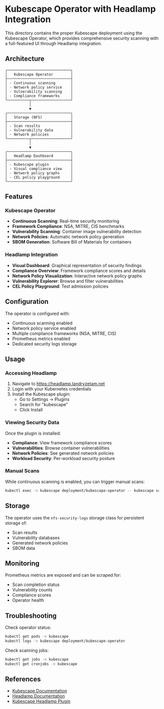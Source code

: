 # Kubescape Operator with Headlamp Integration

This directory contains the proper Kubescape deployment using the Kubescape Operator, which provides comprehensive security scanning with a full-featured UI through Headlamp integration.

## Architecture

```
┌─────────────────────────────┐
│   Kubescape Operator        │
├─────────────────────────────┤
│ - Continuous scanning       │
│ - Network policy service    │
│ - Vulnerability scanning    │
│ - Compliance frameworks     │
└──────────┬──────────────────┘
           │
           ▼
┌─────────────────────────────┐
│   Storage (NFS)             │
├─────────────────────────────┤
│ - Scan results              │
│ - Vulnerability data        │
│ - Network policies          │
└──────────┬──────────────────┘
           │
           ▼
┌─────────────────────────────┐
│   Headlamp Dashboard        │
├─────────────────────────────┤
│ - Kubescape plugin          │
│ - Visual compliance view    │
│ - Network policy graphs     │
│ - CEL policy playground     │
└─────────────────────────────┘
```

## Features

### Kubescape Operator
- **Continuous Scanning**: Real-time security monitoring
- **Framework Compliance**: NSA, MITRE, CIS benchmarks
- **Vulnerability Scanning**: Container image vulnerability detection
- **Network Policies**: Automatic network policy generation
- **SBOM Generation**: Software Bill of Materials for containers

### Headlamp Integration
- **Visual Dashboard**: Graphical representation of security findings
- **Compliance Overview**: Framework compliance scores and details
- **Network Policy Visualization**: Interactive network policy graphs
- **Vulnerability Explorer**: Browse and filter vulnerabilities
- **CEL Policy Playground**: Test admission policies

## Configuration

The operator is configured with:
- Continuous scanning enabled
- Network policy service enabled
- Multiple compliance frameworks (NSA, MITRE, CIS)
- Prometheus metrics enabled
- Dedicated security logs storage

## Usage

### Accessing Headlamp
1. Navigate to https://headlamp.landryzetam.net
2. Login with your Kubernetes credentials
3. Install the Kubescape plugin:
   - Go to Settings → Plugins
   - Search for "kubescape"
   - Click Install

### Viewing Security Data
Once the plugin is installed:
- **Compliance**: View framework compliance scores
- **Vulnerabilities**: Browse container vulnerabilities
- **Network Policies**: See generated network policies
- **Workload Security**: Per-workload security posture

### Manual Scans
While continuous scanning is enabled, you can trigger manual scans:
```bash
kubectl exec -n kubescape deployment/kubescape-operator -- kubescape scan framework nsa
```

## Storage

The operator uses the `nfs-security-logs` storage class for persistent storage of:
- Scan results
- Vulnerability databases
- Generated network policies
- SBOM data

## Monitoring

Prometheus metrics are exposed and can be scraped for:
- Scan completion status
- Vulnerability counts
- Compliance scores
- Operator health

## Troubleshooting

Check operator status:
```bash
kubectl get pods -n kubescape
kubectl logs -n kubescape deployment/kubescape-operator
```

Check scanning jobs:
```bash
kubectl get jobs -n kubescape
kubectl get cronjobs -n kubescape
```

## References
- [Kubescape Documentation](https://hub.armosec.io/docs)
- [Headlamp Documentation](https://headlamp.dev/)
- [Kubescape Headlamp Plugin](https://github.com/kubescape/headlamp-plugin)
